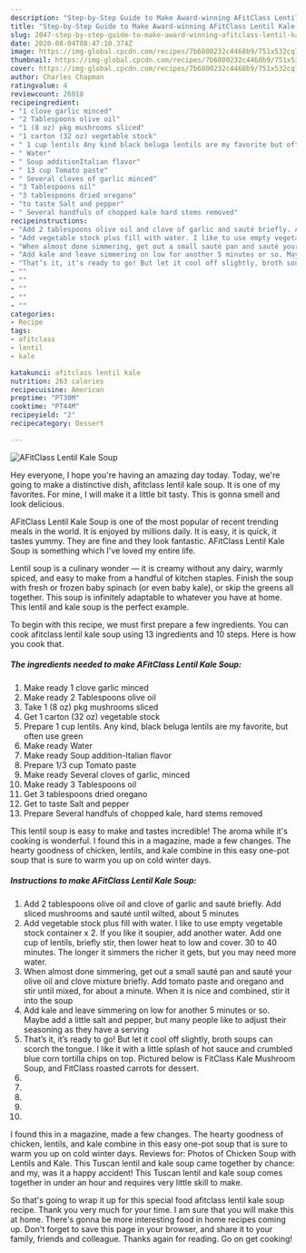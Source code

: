 ```yaml
---
description: "Step-by-Step Guide to Make Award-winning AFitClass Lentil Kale Soup"
title: "Step-by-Step Guide to Make Award-winning AFitClass Lentil Kale Soup"
slug: 2047-step-by-step-guide-to-make-award-winning-afitclass-lentil-kale-soup
date: 2020-08-04T08:47:10.374Z
image: https://img-global.cpcdn.com/recipes/7b6800232c4468b9/751x532cq70/afitclass-lentil-kale-soup-recipe-main-photo.jpg
thumbnail: https://img-global.cpcdn.com/recipes/7b6800232c4468b9/751x532cq70/afitclass-lentil-kale-soup-recipe-main-photo.jpg
cover: https://img-global.cpcdn.com/recipes/7b6800232c4468b9/751x532cq70/afitclass-lentil-kale-soup-recipe-main-photo.jpg
author: Charles Chapman
ratingvalue: 4
reviewcount: 26018
recipeingredient:
- "1 clove garlic minced"
- "2 Tablespoons olive oil"
- "1 (8 oz) pkg mushrooms sliced"
- "1 carton (32 oz) vegetable stock"
- " 1 cup lentils Any kind black beluga lentils are my favorite but often use green"
- " Water"
- " Soup additionItalian flavor"
- " 13 cup Tomato paste"
- " Several cloves of garlic minced"
- "3 Tablespoons oil"
- "3 tablespoons dried oregano"
- "to taste Salt and pepper"
- " Several handfuls of chopped kale hard stems removed"
recipeinstructions:
- "Add 2 tablespoons olive oil and clove of garlic and sauté briefly. Add sliced mushrooms and sauté until wilted, about 5 minutes"
- "Add vegetable stock plus fill with water. I like to use empty vegetable stock container x 2. If you like it soupier, add another water. Add one cup of lentils, briefly stir, then lower heat to low and cover. 30 to 40 minutes. The longer it simmers the richer it gets, but you may need more water."
- "When almost done simmering, get out a small sauté pan and sauté your olive oil and clove mixture briefly. Add tomato paste and oregano and stir until mixed, for about a minute. When it is nice and combined, stir it into the soup"
- "Add kale and leave simmering on low for another 5 minutes or so. Maybe add a little salt and pepper, but many people like to adjust their seasoning as they have a serving"
- "That’s it, it’s ready to go! But let it cool off slightly, broth soups can scorch the tongue. I like it with a little splash of hot sauce and crumbled blue corn tortilla chips on top. Pictured below is FitClass Kale Mushroom Soup, and FitClass roasted carrots for dessert."
- ""
- ""
- ""
- ""
- ""
categories:
- Recipe
tags:
- afitclass
- lentil
- kale

katakunci: afitclass lentil kale 
nutrition: 263 calories
recipecuisine: American
preptime: "PT30M"
cooktime: "PT44M"
recipeyield: "2"
recipecategory: Dessert

---
```



![AFitClass Lentil Kale Soup](https://img-global.cpcdn.com/recipes/7b6800232c4468b9/751x532cq70/afitclass-lentil-kale-soup-recipe-main-photo.jpg)

Hey everyone, I hope you're having an amazing day today. Today, we're going to make a distinctive dish, afitclass lentil kale soup. It is one of my favorites. For mine, I will make it a little bit tasty. This is gonna smell and look delicious.

AFitClass Lentil Kale Soup is one of the most popular of recent trending meals in the world. It is enjoyed by millions daily. It is easy, it is quick, it tastes yummy. They are fine and they look fantastic. AFitClass Lentil Kale Soup is something which I've loved my entire life.

Lentil soup is a culinary wonder — it is creamy without any dairy, warmly spiced, and easy to make from a handful of kitchen staples. Finish the soup with fresh or frozen baby spinach (or even baby kale), or skip the greens all together. This soup is infinitely adaptable to whatever you have at home. This lentil and kale soup is the perfect example.


To begin with this recipe, we must first prepare a few ingredients. You can cook afitclass lentil kale soup using 13 ingredients and 10 steps. Here is how you cook that.

<!--inarticleads1-->

##### The ingredients needed to make AFitClass Lentil Kale Soup:

1. Make ready 1 clove garlic minced
1. Make ready 2 Tablespoons olive oil
1. Take 1 (8 oz) pkg mushrooms sliced
1. Get 1 carton (32 oz) vegetable stock
1. Prepare  1 cup lentils. Any kind, black beluga lentils are my favorite, but often use green
1. Make ready  Water
1. Make ready  Soup addition-Italian flavor
1. Prepare  1/3 cup Tomato paste
1. Make ready  Several cloves of garlic, minced
1. Make ready 3 Tablespoons oil
1. Get 3 tablespoons dried oregano
1. Get to taste Salt and pepper
1. Prepare  Several handfuls of chopped kale, hard stems removed


This lentil soup is easy to make and tastes incredible! The aroma while it&#39;s cooking is wonderful. I found this in a magazine, made a few changes. The hearty goodness of chicken, lentils, and kale combine in this easy one-pot soup that is sure to warm you up on cold winter days. 

<!--inarticleads2-->

##### Instructions to make AFitClass Lentil Kale Soup:

1. Add 2 tablespoons olive oil and clove of garlic and sauté briefly. Add sliced mushrooms and sauté until wilted, about 5 minutes
1. Add vegetable stock plus fill with water. I like to use empty vegetable stock container x 2. If you like it soupier, add another water. Add one cup of lentils, briefly stir, then lower heat to low and cover. 30 to 40 minutes. The longer it simmers the richer it gets, but you may need more water.
1. When almost done simmering, get out a small sauté pan and sauté your olive oil and clove mixture briefly. Add tomato paste and oregano and stir until mixed, for about a minute. When it is nice and combined, stir it into the soup
1. Add kale and leave simmering on low for another 5 minutes or so. Maybe add a little salt and pepper, but many people like to adjust their seasoning as they have a serving
1. That’s it, it’s ready to go! But let it cool off slightly, broth soups can scorch the tongue. I like it with a little splash of hot sauce and crumbled blue corn tortilla chips on top. Pictured below is FitClass Kale Mushroom Soup, and FitClass roasted carrots for dessert.
1. 
1. 
1. 
1. 
1. 


I found this in a magazine, made a few changes. The hearty goodness of chicken, lentils, and kale combine in this easy one-pot soup that is sure to warm you up on cold winter days. Reviews for: Photos of Chicken Soup with Lentils and Kale. This Tuscan lentil and kale soup came together by chance: and my, was it a happy accident! This Tuscan lentil and kale soup comes together in under an hour and requires very little skill to make. 

So that's going to wrap it up for this special food afitclass lentil kale soup recipe. Thank you very much for your time. I am sure that you will make this at home. There's gonna be more interesting food in home recipes coming up. Don't forget to save this page in your browser, and share it to your family, friends and colleague. Thanks again for reading. Go on get cooking!
